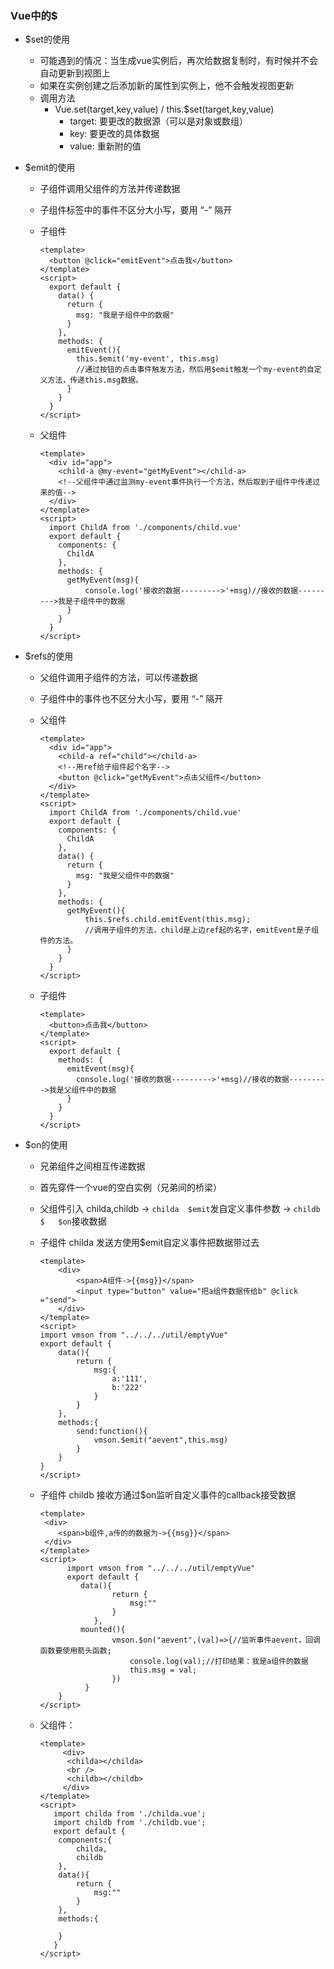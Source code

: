 ### Vue中的$

* $set的使用
  * 可能遇到的情况：当生成vue实例后，再次给数据复制时，有时候并不会自动更新到视图上
  * 如果在实例创建之后添加新的属性到实例上，他不会触发视图更新
  * 调用方法
    * Vue.set(target,key,value)    /     this.$set(target,key,value)
      * target: 要更改的数据源（可以是对象或数组）
      * key: 要更改的具体数据
      * value: 重新附的值



* $emit的使用

  * 子组件调用父组件的方法并传递数据

  * 子组件标签中的事件不区分大小写，要用 “-” 隔开

  * 子组件

    ```
    <template>
      <button @click="emitEvent">点击我</button>
    </template>
    <script>
      export default {
        data() {
          return {
            msg: "我是子组件中的数据"
          }
        },
        methods: {
          emitEvent(){
            this.$emit('my-event', this.msg)
            //通过按钮的点击事件触发方法，然后用$emit触发一个my-event的自定义方法，传递this.msg数据。
          }
        }
      }
    </script>
    ```

  * 父组件

    ```
    <template>
      <div id="app">
        <child-a @my-event="getMyEvent"></child-a>
        <!--父组件中通过监测my-event事件执行一个方法，然后取到子组件中传递过来的值-->
      </div>
    </template>
    <script>
      import ChildA from './components/child.vue'
      export default {
        components: {
          ChildA
        },
        methods: {
          getMyEvent(msg){
              console.log('接收的数据--------->'+msg)//接收的数据--------->我是子组件中的数据
          }
        }
      }
    </script>
    ```



* $refs的使用

  * 父组件调用子组件的方法，可以传递数据

  * 子组件中的事件也不区分大小写，要用 “-” 隔开

  * 父组件

    ```
    <template>
      <div id="app">
        <child-a ref="child"></child-a>
        <!--用ref给子组件起个名字-->
        <button @click="getMyEvent">点击父组件</button>
      </div>
    </template>
    <script>
      import ChildA from './components/child.vue'
      export default {
        components: {
          ChildA
        },
        data() {
          return {
            msg: "我是父组件中的数据"
          }
        },
        methods: {
          getMyEvent(){
              this.$refs.child.emitEvent(this.msg);
              //调用子组件的方法，child是上边ref起的名字，emitEvent是子组件的方法。
          }
        }
      }
    </script>
    ```

  * 子组件

    ```
    <template>
      <button>点击我</button>
    </template>
    <script>
      export default {
        methods: {
          emitEvent(msg){
            console.log('接收的数据--------->'+msg)//接收的数据--------->我是父组件中的数据
          }
        }
      }
    </script>
    ```



* $on的使用

  * 兄弟组件之间相互传递数据

  * 首先穿件一个vue的空白实例（兄弟间的桥梁）

  * 父组件引入   childa,childb ->  `childa  $emit`发自定义事件参数  ->   `childb   $   $on`接收数据   

  * 子组件 childa    发送方使用$emit自定义事件把数据带过去

    ```
    <template>
        <div>
            <span>A组件->{{msg}}</span>
            <input type="button" value="把a组件数据传给b" @click ="send">
        </div>
    </template>
    <script>
    import vmson from "../../../util/emptyVue"
    export default {
        data(){
            return {
                msg:{
                	a:'111',
                	b:'222'
                }
            }
        },
        methods:{
            send:function(){
                vmson.$emit("aevent",this.msg)
            }
        }
    }
    </script>
    ```

  * 子组件  childb    接收方通过$on监听自定义事件的callback接受数据

    ```
    <template>
     <div>
        <span>b组件,a传的的数据为->{{msg}}</span>
     </div>
    </template>
    <script>
    	  import vmson from "../../../util/emptyVue"
    	  export default {
    		 data(){
    		        return {
    		            msg:""
    		        }
    		    },
    		 mounted(){
    		        vmson.$on("aevent",(val)=>{//监听事件aevent，回调函数要使用箭头函数;
    		            console.log(val);//打印结果：我是a组件的数据
    		            this.msg = val;
    		        })
    		  }
    	}
    </script>
    ```

  * 父组件：

    ```
    <template>
         <div>
          <childa></childa>	
          <br />
          <childb></childb>  	
         </div>
    </template>
    <script>
       import childa from './childa.vue';
       import childb from './childb.vue';
       export default {
       	components:{
       		childa,
       		childb
       	},
       	data(){
       		return {
       			msg:""
       		}
       	},
       	methods:{
       		
       	}
       }
    </script>
    ```

    